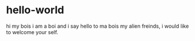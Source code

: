# hello-world
hi my bois i am a boi and i say hello to ma bois
my alien freinds, i would like to welcome your self.
